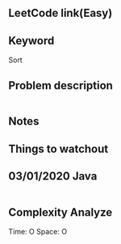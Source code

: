 ## LeetCode link(Easy)


## Keyword
Sort

## Problem description
```

```



## Notes


## Things to watchout

## 03/01/2020 Java

```java


```
## Complexity Analyze
Time: O
Space: O